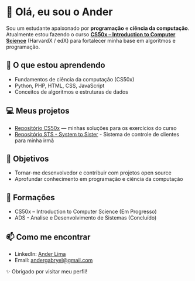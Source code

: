 # 👋 Olá, eu sou o Ander  

Sou um estudante apaixonado por **programação** e **ciência da computação**.  
Atualmente estou fazendo o curso **[CS50x – Introduction to Computer Science](https://cs50.harvard.edu/x)** (HarvardX / edX) para fortalecer minha base em algoritmos e programação.  

## 🌱 O que estou aprendendo
- Fundamentos de ciência da computação (CS50x)
- Python, PHP, HTML, CSS, JavaScript
- Conceitos de algoritmos e estruturas de dados

## 💻 Meus projetos
- [Repositório CS50x](https://github.com/ander/cs50x) — minhas soluções para os exercícios do curso  
- [Repositório STS - System to Sister](https://sts-system-to-tister.great-site.net) - Sistema de controle de clientes para minha irmã

## 🎯 Objetivos
- Tornar-me desenvolvedor e contribuir com projetos open source 
- Aprofundar conhecimento em programação e ciência da computação

## 📘 Formações
- CS50x – Introduction to Computer Science (Em Progresso)
- ADS - Analise e Desenvolvimento de Sistemas (Concluído)

## 📫 Como me encontrar
- LinkedIn: [Ander Lima](https://www.linkedin.com/in/ander-lima)
- Email: andergabryel@gmail.com

✨ Obrigado por visitar meu perfil!
